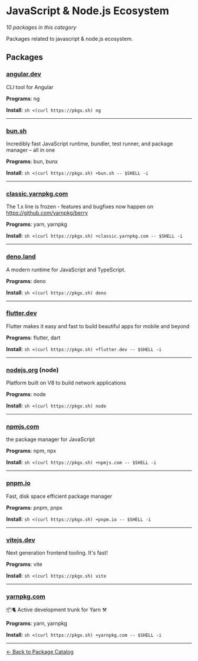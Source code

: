 # JavaScript & Node.js Ecosystem

*10 packages in this category*

Packages related to javascript & node.js ecosystem.

## Packages

### [angular.dev](../packages/angulardev.md)

CLI tool for Angular

**Programs**: ng

**Install**: `sh <(curl https://pkgx.sh) ng`

---

### [bun.sh](../packages/bunsh.md)

Incredibly fast JavaScript runtime, bundler, test runner, and package manager – all in one

**Programs**: bun, bunx

**Install**: `sh <(curl https://pkgx.sh) +bun.sh -- $SHELL -i`

---

### [classic.yarnpkg.com](../packages/classicyarnpkgcom.md)

The 1.x line is frozen - features and bugfixes now happen on https://github.com/yarnpkg/berry

**Programs**: yarn, yarnpkg

**Install**: `sh <(curl https://pkgx.sh) +classic.yarnpkg.com -- $SHELL -i`

---

### [deno.land](../packages/denoland.md)

A modern runtime for JavaScript and TypeScript.

**Programs**: deno

**Install**: `sh <(curl https://pkgx.sh) deno`

---

### [flutter.dev](../packages/flutterdev.md)

Flutter makes it easy and fast to build beautiful apps for mobile and beyond

**Programs**: flutter, dart

**Install**: `sh <(curl https://pkgx.sh) +flutter.dev -- $SHELL -i`

---

### [nodejs.org](../packages/nodejsorg.md) (node)

Platform built on V8 to build network applications

**Programs**: node

**Install**: `sh <(curl https://pkgx.sh) node`

---

### [npmjs.com](../packages/npmjscom.md)

the package manager for JavaScript

**Programs**: npm, npx

**Install**: `sh <(curl https://pkgx.sh) +npmjs.com -- $SHELL -i`

---

### [pnpm.io](../packages/pnpmio.md)

Fast, disk space efficient package manager

**Programs**: pnpm, pnpx

**Install**: `sh <(curl https://pkgx.sh) +pnpm.io -- $SHELL -i`

---

### [vitejs.dev](../packages/vitejsdev.md)

Next generation frontend tooling. It's fast!

**Programs**: vite

**Install**: `sh <(curl https://pkgx.sh) vite`

---

### [yarnpkg.com](../packages/yarnpkgcom.md)

📦🐈 Active development trunk for Yarn ⚒

**Programs**: yarn, yarnpkg

**Install**: `sh <(curl https://pkgx.sh) +yarnpkg.com -- $SHELL -i`

---

[← Back to Package Catalog](../package-catalog.md)
